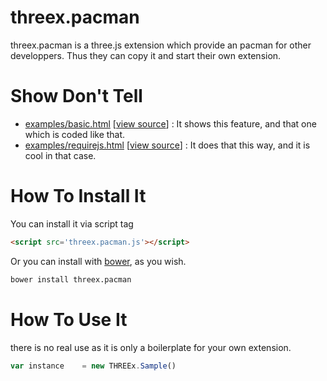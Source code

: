 threex.pacman
===================

threex.pacman is a three.js extension which provide an pacman for other developpers.
Thus they can copy it and start their own extension.

Show Don't Tell
===============
* [examples/basic.html](http://jeromeetienne.github.io/threex.pacman/examples/basic.html)
\[[view source](https://github.com/jeromeetienne/threex.pacman/blob/master/examples/basic.html)\] :
It shows this feature, and that one which is coded like that.
* [examples/requirejs.html](http://jeromeetienne.github.io/threex.pacman/examples/requirejs.html)
\[[view source](https://github.com/jeromeetienne/threex.pacman/blob/master/examples/requirejs.html)\] :
It does that this way, and it is cool in that case.

How To Install It
=================

You can install it via script tag

```html
<script src='threex.pacman.js'></script>
```

Or you can install with [bower](http://bower.io/), as you wish.

```bash
bower install threex.pacman
```

How To Use It
=============

there is no real use as it is only a boilerplate for your own extension.

```javascript
var instance	= new THREEx.Sample()
```

